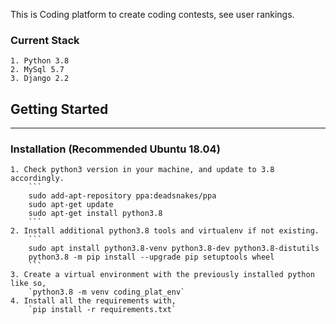 This is Coding platform to create coding contests, see user rankings.

### Current Stack

    1. Python 3.8
    2. MySql 5.7
    3. Django 2.2

## Getting Started

---

### Installation (Recommended Ubuntu 18.04)

    1. Check python3 version in your machine, and update to 3.8 accordingly.
        ```
        sudo add-apt-repository ppa:deadsnakes/ppa
        sudo apt-get update
        sudo apt-get install python3.8
        ```
    2. Install additional python3.8 tools and virtualenv if not existing.
        ```
        sudo apt install python3.8-venv python3.8-dev python3.8-distutils
        python3.8 -m pip install --upgrade pip setuptools wheel
        ```
    3. Create a virtual environment with the previously installed python like so,
        `python3.8 -m venv coding_plat_env`
    4. Install all the requirements with,
        `pip install -r requirements.txt`
    